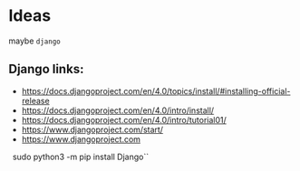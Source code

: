 # Ideas

maybe  ``django``


## Django links:
- https://docs.djangoproject.com/en/4.0/topics/install/#installing-official-release
- https://docs.djangoproject.com/en/4.0/intro/install/
- https://docs.djangoproject.com/en/4.0/intro/tutorial01/
- https://www.djangoproject.com/start/
- https://www.djangoproject.com

``
``sudo python3 -m pip install Django``
